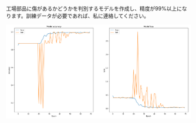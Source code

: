 工場部品に傷があるかどうかを判別するモデルを作成し、精度が99%以上になります。訓練データが必要であれば、私に連絡してください。

![avatar](/%E7%94%BB%E5%83%8F%E8%AA%8D%E8%AD%98_%E3%82%A4%E3%83%B3%E3%82%BF%E3%83%BC%E3%83%B3/Models_with%2099%25_accuracy/test.png)